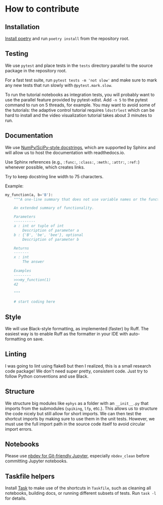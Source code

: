 # How to contribute

## Installation
[Install poetry](https://python-poetry.org/docs/) and run `poetry install` from the repository root.


## Testing
We use `pytest` and place tests in the `tests` directory parallel to the source package in the repository root.

For a fast test suite, run `pytest tests -m 'not slow'` and make sure to mark any new tests that run slowly with `@pytest.mark.slow`.

To run the tutorial notebooks as integration tests, you will probably want to use the parallel feature provided by pytest-xdist. Add `-n 5` to the pytest command to run on 5 threads, for example.
You may want to avoid some of the tutorials: the adaptive control tutorial requires `ldsctrlest` which can be hard to install and the video visualization tutorial takes about 3 minutes to run.

## Documentation

We use [NumPy/SciPy-style docstrings](https://numpydoc.readthedocs.io/en/latest/format.html), which are supported by Sphinx and will allow us to host the documentation with readthedocs.io. 

Use Sphinx references (e.g., `:func:`, `:class:`, `:meth:`, `:attr:`, `:ref:`) whenever possible, which creates links.

Try to keep docstring line width to 75 characters.

Example:
```python
my_function(a, b='B'):
    """A one-line summary that does not use variable names or the function name.

    An extended summary of functionality.

    Parameters
    ----------
    a : int or tuple of int
        Description of parameter a
    b : {'B', 'be', 'bee'}, optional
        Description of parameter b

    Returns
    -------
    x : int
        The answer
    
    Examples
    --------
    >>>my_function(1)
    42

    """

    # start coding here
```

## Style
We will use Black-style formatting, as implemented (faster) by Ruff.
The easiest way is to enable Ruff as the formatter in your IDE with auto-formatting on save.

## Linting
I was going to lint using flake8 but then I realized, this is a small research code package! We don't need super pretty, consistent code. Just try to follow Python conventions and use Black.

## Structure
We structure big modules like `ephys` as a folder with an `__init__.py` that imports from the submodules (`spiking`, `lfp`, etc.).
This allows us to structure the code nicely but still allow for short imports.
We can then test the shortcut imports by making sure to use them in the unit tests. However, we must use the full import path in the source code itself to avoid circular import errors. 

## Notebooks
Please use [nbdev for Git-friendly Jupyter](https://nbdev.fast.ai/tutorials/git_friendly_jupyter.html), especially `nbdev_clean` before committing Jupyter notebooks.

## Taskfile helpers
Install [Task](https://taskfile.dev/) to make use of the shortcuts in `Taskfile`, such as cleaning all notebooks, building docs, or running different subsets of tests.
Run `task -l` for details.